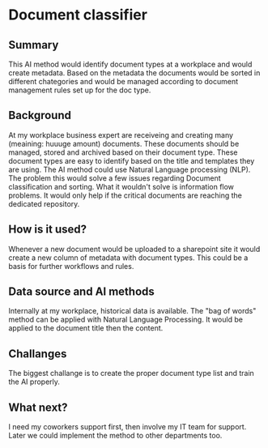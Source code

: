 # Document classifier

## Summary
This AI method would identify document types at a workplace and would create metadata. Based on the metadata the documents would be sorted in different chategories and would be managed according to document management rules set up for the doc type.

## Background
At my workplace business expert are receiveing and creating many (meaining: huuuge amount) documents. These documents should be managed, stored and archived based on their document type. These document types are easy to identify based on the title and templates they are using. The AI method could use Natural Language processing (NLP).
The problem this would solve a few issues regarding Document classification and sorting. What it wouldn't solve is information flow problems. It would only help if the critical documents are reaching the dedicated repository.

## How is it used?
Whenever a new document would be uploaded to a sharepoint site it would create a new column of metadata with document types. This could be a basis for further workflows and rules.

## Data source and AI methods
Internally at my workplace, historical data is available. The "bag of words" method can be applied with Natural Language Processing. It would be applied to the document title then the content.

## Challanges
The biggest challange is to create the proper document type list and train the AI properly.

## What next?
I need my coworkers support first, then involve my IT team for support. Later we could implement the method to other departments too.
